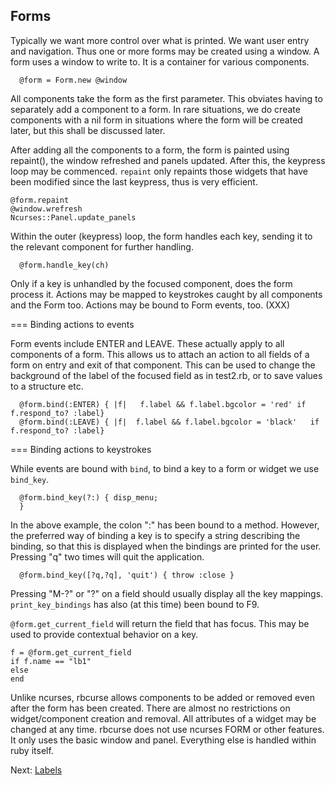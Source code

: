 
## Forms

Typically we want more control over what is printed. We want user entry and navigation. Thus one or more forms may be created using a window. A form uses a window to write to. It is a container for various components.

      @form = Form.new @window

All components take the form as the first parameter. This obviates having to separately add a component to a form. In rare situations, we do create components with a nil form in situations where the form will be created later, but this shall be discussed later.

After adding all the components to a form, the form is painted using repaint(), the window refreshed and panels updated. After this, the keypress loop may be commenced. `repaint` only repaints those widgets that have been modified since the last keypress, thus is very efficient.

    @form.repaint
    @window.wrefresh
    Ncurses::Panel.update_panels

Within the outer (keypress) loop, the form handles each key, sending it to the relevant component for further handling.

      @form.handle_key(ch)

Only if a key is unhandled by the focused component, does the form process it. Actions may be mapped to keystrokes caught by all components and the Form too. Actions may be bound to Form events, too. (XXX)

=== Binding actions to events

Form events include ENTER and LEAVE. These actually apply to all components of a form. This allows us to attach an action to all fields of a form on entry and exit of that component. This can be used to change the background of the label of the focused field as in test2.rb, or to save values to a structure etc.

      @form.bind(:ENTER) { |f|   f.label && f.label.bgcolor = 'red' if f.respond_to? :label}
      @form.bind(:LEAVE) { |f|  f.label && f.label.bgcolor = 'black'   if f.respond_to? :label}

=== Binding actions to keystrokes

While events are bound with `bind`, to bind a key to a form or widget we use `bind_key`.

      @form.bind_key(?:) { disp_menu; 
      }

In the above example, the colon ":" has been bound to a method.
However, the preferred way of binding a key is to specify a string describing the binding, so that this is displayed when the bindings are printed for the user. Pressing "q" two times will quit the application.

      @form.bind_key([?q,?q], 'quit') { throw :close }


Pressing "M-?" or "?" on a field should usually display all the key mappings. `print_key_bindings` has also (at this time) been bound to F9.

`@form.get_current_field` will return the field that has focus. This may be used to provide contextual behavior on a key.

    f = @form.get_current_field
    if f.name == "lb1"
    else
    end

Unlike ncurses, rbcurse allows components to be added or removed even after the form has been created. There are almost no restrictions on widget/component creation and removal. All attributes of a widget may be changed at any time. rbcurse does not use ncurses FORM or other features. It only uses the basic window and panel. Everything else is handled within ruby itself.

Next: [Labels](label.md)
